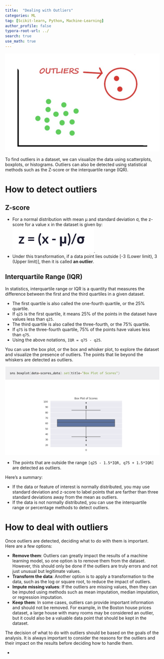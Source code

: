 ```yaml
---
title:  "Dealing with Outliers"
categories: ML
tag: [Scikit-learn, Python, Machine-Learning]
author_profile: false
typora-root-url: ../
search: true
use_math: true
---
```




![image-20230712172357982](/images/2023-07-12-Outliers/image-20230712172357982.png)

To find outliers in a dataset, we can visualize the data using scatterplots, boxplots, or histograms. Outliers can also be detected using statistical methods such as the Z-score or the interquartile range (IQR).

# How to detect outliers

## Z-score

- For a normal distribution with mean μ and standard deviation σ, the z-score for a value x in the dataset is given by: ![image-20230712172602050](/images/2023-07-12-Outliers/image-20230712172602050.png).
- Under this transformation, if a data point lies outside [-3 (Lower limit), 3 (Upper limit)], then it is called **an outlier**.

## Interquartile Range (IQR)

In statistics, interquartile range or IQR is a quantity that measures the difference between the first and the third quartiles in a given dataset.

- The first quartile is also called the one-fourth quartile, or the 25% quartile.
- If `q25` is the first quartile, it means 25% of the points in the dataset have values less than `q25`.
- The third quartile is also called the three-fourth, or the 75% quartile.
- If `q75` is the three-fourth quartile, 75% of the points have values less than `q75`.
- Using the above notations, `IQR = q75 - q25`.

You can use the box plot, or the box and whisker plot, to explore the dataset and visualize the presence of outliers. The points that lie beyond the whiskers are detected as outliers.

![image-20230712172941677](/images/2023-07-12-Outliers/image-20230712172941677.png)

- The points that are outside the range `[q25 - 1.5*IQR, q75 + 1.5*IQR]`  are detected as outliers.

Here’s a summary:

- If the data or feature of interest is normally distributed, you may use standard deviation and z-score to label points that are farther than three standard deviations away from the mean as outliers.
- If the data is not normally distributed, you can use the interquartile range or percentage methods to detect outliers.



# How to deal with outliers

Once outliers are detected, deciding what to do with them is important. Here are a few options:

- **Remove them**: Outliers can greatly impact the results of a machine learning model, so one option is to remove them from the dataset. However, this should only be done if the outliers are truly errors and not just unusual but legitimate values.
- **Transform the data**: Another option is to apply a transformation to the data, such as the log or square root, to reduce the impact of outliers.
- **Impute missing values**: If the outliers are missing values, then they can be imputed using methods such as mean imputation, median imputation, or regression imputation.
- **Keep them**: In some cases, outliers can provide important information and should not be removed. For example, in the Boston house prices dataset, a large house with many rooms may be considered an outlier, but it could also be a valuable data point that should be kept in the dataset.

The decision of what to do with outliers should be based on the goals of the analysis. It is always important to consider the reasons for the outliers and their impact on the results before deciding how to handle them.

- 